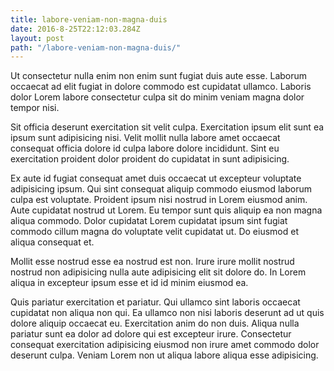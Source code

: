 ```yaml
---
title: labore-veniam-non-magna-duis
date: 2016-8-25T22:12:03.284Z
layout: post
path: "/labore-veniam-non-magna-duis/"
---
```


Ut consectetur nulla enim non enim sunt fugiat duis aute esse. Laborum occaecat ad elit fugiat in dolore commodo est cupidatat ullamco. Laboris dolor Lorem labore consectetur culpa sit do minim veniam magna dolor tempor nisi.

Sit officia deserunt exercitation sit velit culpa. Exercitation ipsum elit sunt ea ipsum sunt adipisicing nisi. Velit mollit nulla labore amet occaecat consequat officia dolore id culpa labore dolore incididunt. Sint eu exercitation proident dolor proident do cupidatat in sunt adipisicing.

Ex aute id fugiat consequat amet duis occaecat ut excepteur voluptate adipisicing ipsum. Qui sint consequat aliquip commodo eiusmod laborum culpa est voluptate. Proident ipsum nisi nostrud in Lorem eiusmod anim. Aute cupidatat nostrud ut Lorem. Eu tempor sunt quis aliquip ea non magna aliqua commodo. Dolor cupidatat Lorem cupidatat ipsum sint fugiat commodo cillum magna do voluptate velit cupidatat ut. Do eiusmod et aliqua consequat et.

Mollit esse nostrud esse ea nostrud est non. Irure irure mollit nostrud nostrud non adipisicing nulla aute adipisicing elit sit dolore do. In Lorem aliqua in excepteur ipsum esse et id id minim eiusmod ea.

Quis pariatur exercitation et pariatur. Qui ullamco sint laboris occaecat cupidatat non aliqua non qui. Ea ullamco non nisi laboris deserunt ad ut quis dolore aliquip occaecat eu. Exercitation anim do non duis. Aliqua nulla pariatur sunt ea dolor ad dolore qui est excepteur irure. Consectetur consequat exercitation adipisicing eiusmod non irure amet commodo dolor deserunt culpa. Veniam Lorem non ut aliqua labore aliqua esse adipisicing.